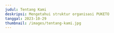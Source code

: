 ```yaml
---
judul: Tentang Kami
deskripsi: Mengetahui struktur organisasi PUKETO
tanggal: 2023-10-29
thumbnail: /images/tentang-kami.jpg
---
```

